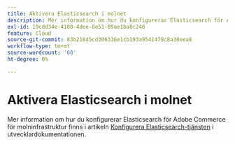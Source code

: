 ```yaml
---
title: Aktivera Elasticsearch i molnet
description: Mer information om hur du konfigurerar Elasticsearch för Adobe Commerce för molninfrastruktur finns i artikeln [Set up Elasticsearch Service](https://devdocs.magento.com/guides/v2.3/cloud/project/project-conf-files_services-elastic.html#elasticsearch-software-compatibility) i utvecklardokumentationen.
exl-id: 19cdd34e-4180-4dee-8e51-89ae1ba8c246
feature: Cloud
source-git-commit: 83b21845cd306336e1cb193a9541478c8a38eea8
workflow-type: tm+mt
source-wordcount: '60'
ht-degree: 0%

---
```


# Aktivera Elasticsearch i molnet

Mer information om hur du konfigurerar Elasticsearch för Adobe Commerce för molninfrastruktur finns i artikeln [Konfigurera Elasticsearch-tjänsten](https://devdocs.magento.com/guides/v2.3/cloud/project/project-conf-files_services-elastic.html#elasticsearch-software-compatibility) i utvecklardokumentationen.
